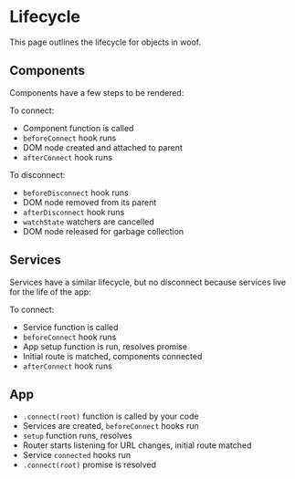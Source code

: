 # Lifecycle

This page outlines the lifecycle for objects in woof.

## Components

Components have a few steps to be rendered:

To connect:

- Component function is called
- `beforeConnect` hook runs
- DOM node created and attached to parent
- `afterConnect` hook runs

To disconnect:

- `beforeDisconnect` hook runs
- DOM node removed from its parent
- `afterDisconnect` hook runs
- `watchState` watchers are cancelled
- DOM node released for garbage collection

## Services

Services have a similar lifecycle, but no disconnect because services live for the life of the app:

To connect:

- Service function is called
- `beforeConnect` hook runs
- App setup function is run, resolves promise
- Initial route is matched, components connected
- `afterConnect` hook runs

## App

- `.connect(root)` function is called by your code
- Services are created, `beforeConnect` hooks run
- `setup` function runs, resolves
- Router starts listening for URL changes, initial route matched
- Service `connected` hooks run
- `.connect(root)` promise is resolved

